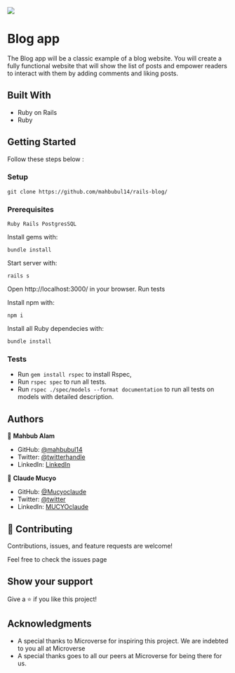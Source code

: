 ![](https://img.shields.io/badge/Microverse-blueviolet)

# Blog app

The Blog app will be a classic example of a blog website. You will create a fully functional website that will show the list of posts and empower readers to interact with them by adding comments and liking posts.

## Built With

- Ruby on Rails
- Ruby

## Getting Started
Follow these steps below :


### Setup
 ```git clone https://github.com/mahbubul14/rails-blog/```

### Prerequisites

    Ruby Rails PostgresSQL

Install gems with:

    bundle install

Start server with:

    rails s

Open http://localhost:3000/ in your browser.
Run tests

Install npm with:

    npm i

Install all Ruby dependecies with:

    bundle install

### Tests
- Run ```gem install rspec``` to install Rspec,
- Run ```rspec spec``` to run all tests.
- Run ```rspec ./spec/models --format documentation``` to run all tests on models with detailed description.
## Authors

👤 **Mahbub Alam**
- GitHub: [@mahbubul14](https://github.com/mahbubul14)
- Twitter: [@twitterhandle](https://twitter.com/mahbubul_14)
- LinkedIn: [LinkedIn](https://www.linkedin.com/in/mahbubul14/)

👤 **Claude Mucyo**
- GitHub: [@Mucyoclaude](https://github.com/Mucyoclaude)
- Twitter: [@twitter](https://twitter.com/claudemucyo)
- LinkedIn: [MUCYOclaude](https://www.linkedin.com/in/mucyoclaude)

## 🤝 Contributing

Contributions, issues, and feature requests are welcome!

Feel free to check the issues page

## Show your support

Give a ⭐️ if you like this project!

## Acknowledgments

- A special thanks to Microverse for inspiring this project. We are indebted to you all at Microverse
- A special thanks goes to all our peers at Microverse for being there for us.
